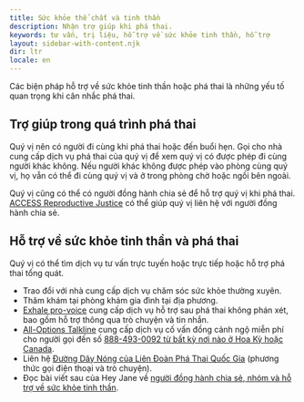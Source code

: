 ```yaml
---
title: Sức khỏe thể chất và tinh thần
description: Nhận trợ giúp khi phá thai.
keywords: tư vấn, trị liệu, hỗ trợ về sức khỏe tinh thần, hỗ trợ
layout: sidebar-with-content.njk
dir: ltr
locale: en
---
```


Các biện pháp hỗ trợ về sức khỏe tinh thần hoặc phá thai là những yếu tố quan trọng khi cân nhắc phá thai.

## Trợ giúp trong quá trình phá thai

Quý vị nên có người đi cùng khi phá thai hoặc đến buổi hẹn. Gọi cho nhà cung cấp dịch vụ phá thai của quý vị để xem quý vị có được phép đi cùng người khác không. Nếu người khác không được phép vào phòng cùng quý vị, họ vẫn có thể đi cùng quý vị và ở trong phòng chờ hoặc ngồi bên ngoài.

Quý vị cũng có thể có người đồng hành chia sẻ để hỗ trợ quý vị khi phá thai. [ACCESS Reproductive Justice](https://accessrj.org/case-study/access-reproductive-justice-healthline/) có thể giúp quý vị liên hệ với người đồng hành chia sẻ.

## Hỗ trợ về sức khỏe tinh thần và phá thai

Quý vị có thể tìm dịch vụ tư vấn trực tuyến hoặc trực tiếp hoặc hỗ trợ phá thai tổng quát.

- Trao đổi với nhà cung cấp dịch vụ chăm sóc sức khỏe thường xuyên.
- Thăm khám tại phòng khám gia đình tại địa phương.
- [Exhale pro-voice](https://exhaleprovoice.org/) cung cấp dịch vụ hỗ trợ sau phá thai không phán xét, bao gồm hỗ trợ thông qua trò chuyện và tin nhắn.
- [All-Options Talkline](https://www.all-options.org/) cung cấp dịch vụ cố vấn đồng cảnh ngộ miễn phí cho người gọi đến số <a href="tel:+1-888-493-0092">888-493-0092 từ bất kỳ nơi nào ở Hoa Kỳ hoặc Canada</a>.
- Liên hệ [Đường Dây Nóng của Liên Đoàn Phá Thai Quốc Gia](https://prochoice.org/patients/naf-hotline/) (phương thức gọi điện thoại và trò chuyện).
- Đọc bài viết sau của Hey Jane về [người đồng hành chia sẻ, nhóm và hỗ trợ về sức khỏe tinh thần](https://www.heyjane.co/articles/abortion-support-doulas-groups).
